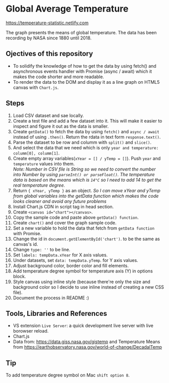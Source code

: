 # Global Average Temperature 
https://temperature-statistic.netlify.com

The graph presents the means of global temperature.  The data has been recording by NASA since 1880 until 2018. 

## Ojectives of this repository ##
- To solidify the knowledge of how to get the data by using fetch() and asynchronous events handler with Promise (async / await) which it makes the code shorter and more readable.
- To render the data to the DOM and display it as a line graph on HTML5 canvas with `Chart.js`.

## Steps ##

1. Load CSV dataset and sae locally.
2. Create a test file and add a few dataset into it. This will make it easier to inspect and figure it out as the data is smaller.
3. Create `getData()` to fetch the data by using `fetch()` and `async / await` instead of using `.then()`. Return the rdata in text form `response.text()`.
4. Parse the dataset to be row and columm with `split()` and `slice()`.
5. And select the data that we need which is only `year and temperature: columm[0], columm[1]`.
6. Create empty array variables(`xYear = [] / yTemp = []`). Push `year` and `temperature` values into them.<br>
*Note:*
*Number in CSV file is String so we need to convert the number into Number by using `parseInt() or parseFloat()`.*
*The temperature data is based on the means which is `14°C` so I need to add 14 to get the real temperature degree.* 
7. Return `{ xYear, yTemp }` as an object. *So I can move xYear and yTemp from global variables into the getData function which makes the code looks cleaner and avoid any future problems*
8. Install Chart.js CDN in script tag in head section.
9. Create `<canvas id="chart"></canvas>`. 
10. Copy the sample code and paste above `getData() function`.
11. Create `chart()` and cover the graph sample code.
12. Set a new variable to hold the data that fetch from `getData function` with Promise.
13. Change the id in `document.getElementById('chart')`. to be the same as canvas's id.
14. Change `type: ''` to be line.
15. Set `labels: tempData.xYear` for X axis values.
16. Under datasets, set `data: tempData.yTemp`. for Y axis values.
17. Adjust background color, border color and fill elements.
18. Add temperature degree symbol for temperature axis (Y) in options block.
19. Style canvas using inline style (because there're only the size and background color so I decide to use inline instead of creating a new CSS file).
20. Document the process in README :)

## Tools, Libraries and References ##
- VS extension `Live Server`: a quick development live server with live borowser reload.
- Chart.js
- Data from: https://data.giss.nasa.gov/gistemp and Temperature Means from https://earthobservatory.nasa.gov/world-of-change/DecadalTemp

## Tip ##
To add temperature degree symbol on Mac `shift option 8`. 


